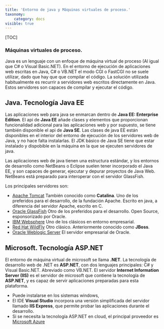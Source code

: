 ```yaml
---
title: 'Entorno de java y Máquinas virtuales de proceso.'
taxonomy:
    category: docs
visible: true
---
```


[TOC]
### Máquinas virtuales de proceso.

Java es un lenguaje con un enfoque de máquina virtual de proceso (Al igual que C# o Visual Basic.NET). En el entorno de ejecución de aplicaciones web escritas en Java, C# o VB.NET el modo CGI o FastCGI no se suele utilizar, dado que hay que que compilar el código. La solución utilizada habitualmente es recurrir a servidores web escritos directamente en Java. Estos servidores son capaces de compilar y ejecutar el código.

## Java. Tecnología Java EE
Las aplicaciones web para java se enmarcan dentro de **Java EE: Enterprise Edition**. El api de **Java EE** añade clases y elementos que proporcionan funcionalidad adicional para las aplicaciones web y por supuesto, se tiene también disponible el api de **Java SE**. Las clases de java EE están disponibles en el interior del entorno de ejecución de los servidores web de Java, y no hace falta instalarlas. El JDK básico de Java SE tiene que estar instalado y dispobible en la máquina en la que se ejecuten servidores de java.

Las aplicaciones web de java tienen una estructura estándar, y los entornos de desarrollo como NetBeans o Eclipse suelen tener incorporado el Java EE, y son capaces de generar, ejecutar y depurar proyectos de Java Web. NetBeans está preparado para interoperar con el servidor GlassFish.

Los principales servidores son:
* [Apache Tomcat](http://tomcat.apache.org/) También conocido como **Catalina**. Uno de los preferidos para el desarrollo, de la fundación Apache. Escrito en java, a diferencia del servidor Apache, escrito en C.
* [Oracle GlassFish](https://javaee.github.io/glassfish) Otro de los preferidos para el desarrollo. Open Source, esponsorizado por Oracle.
* [IBM Websphere](https://www.ibm.com/es-es/marketplace/java-ee-runtime) Uno de los clásicos en entorno empresarial.
* [Red Hat WildFly](http://wildfly.org/) Otro clásico. Anteriormente conocido como **JBoss**.
* [Oracle Weblogic Server](https://www.oracle.com/es/middleware/weblogic/) El servidor empresarial de Oracle.

## Microsoft. Tecnología ASP.NET

El entorno de máquina virtual de microsoft se llama **.NET**. La tecnología de desarrollo web de .NET es **ASP.NET**, con dos lenguajes principales: C# y Visual Basic.NET. Abreviado como VB.NET.
El servidor **Internet Information Server (IIS)** es el servidor de microsoft que contiene la tecnología de **ASP.NET**, y es capaz de servir aplicaciones preparadas para esta plataforma.
* Puede instalarse en los sistemas windows, 
* El IDE **Visual Studio** incorpora una versión simplificada del servidor llamado **IIS Express**, que permite probar las aplicaciones durante el desarrollo.
* Si se necesita la tecnología ASP.NET en cloud, el principal proveedor es [Microsoft Azure](https://azure.microsoft.com/es-es/)

